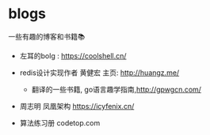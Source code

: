 # blogs
一些有趣的博客和书籍📚


* 左耳的bolg : https://coolshell.cn/

* redis设计实现作者 黄健宏 主页: http://huangz.me/ 
    * 翻译的一些书籍, go语言趣学指南,http://gpwgcn.com/ 

* 周志明 凤凰架构 https://icyfenix.cn/
* 算法练习册 codetop.com
  
